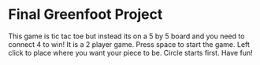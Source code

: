 # Final Greenfoot Project

This game is tic tac toe but instead its on a 5 by 5 board and you need to connect 4 to win!
It is a 2 player game.
Press space to start the game.
Left click to place where you want your piece to be. 
Circle starts first.
Have fun!

